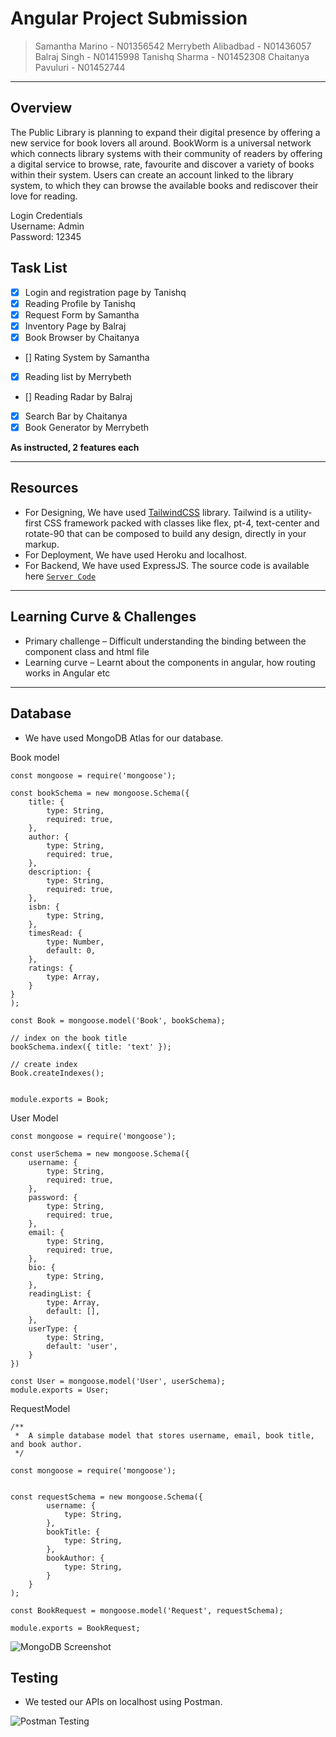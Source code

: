 # Angular Project Submission

> Samantha Marino - N01356542
> Merrybeth Alibadbad - N01436057
> Balraj Singh - N01415998
> Tanishq Sharma - N01452308
> Chaitanya Pavuluri - N01452744

---

## Overview

The Public Library is planning to expand their digital presence by offering a new service for book lovers all around. BookWorm is a universal network which connects library systems with their community of readers by offering a digital service to browse, rate, favourite and discover a variety of books within their system. Users can create an account linked to the library system, to which they can browse the available books and rediscover their love for reading.

Login Credentials <br>
Username: Admin <br>
Password: 12345

## Task List

- [x] Login and registration page by Tanishq
- [x] Reading Profile by Tanishq
- [x] Request Form by Samantha
- [x] Inventory Page by Balraj
- [x] Book Browser by Chaitanya
- [] Rating System by Samantha
- [x] Reading list by Merrybeth
- [] Reading Radar by Balraj
- [x] Search Bar by Chaitanya
- [x] Book Generator by Merrybeth

**As instructed, 2 features each**

---

## Resources

- For Designing, We have used [TailwindCSS](https://tailwindcss.com/) library. Tailwind is a utility-first CSS framework packed with classes like flex, pt-4, text-center and rotate-90 that can be composed to build any design, directly in your markup.
- For Deployment, We have used Heroku and localhost.
- For Backend, We have used ExpressJS. The source code is available here [`Server Code`](https://github.com/tanishqalt/bookworm-server)

---

## Learning Curve & Challenges

- Primary challenge – Difficult understanding the binding between the component class and html file
- Learning curve – Learnt about the components in angular, how routing works in Angular etc

---

## Database

- We have used MongoDB Atlas for our database.

Book model

```
const mongoose = require('mongoose');

const bookSchema = new mongoose.Schema({
    title: {
        type: String,
        required: true,
    },
    author: {
        type: String,
        required: true,
    },
    description: {
        type: String,
        required: true,
    },
    isbn: {
        type: String,
    },
    timesRead: {
        type: Number,
        default: 0,
    },
    ratings: {
        type: Array,
    }
}
);

const Book = mongoose.model('Book', bookSchema);

// index on the book title
bookSchema.index({ title: 'text' });

// create index
Book.createIndexes();


module.exports = Book;
```

User Model

```
const mongoose = require('mongoose');

const userSchema = new mongoose.Schema({
    username: {
        type: String,
        required: true,
    },
    password: {
        type: String,
        required: true,
    },
    email: {
        type: String,
        required: true,
    },
    bio: {
        type: String,
    },
    readingList: {
        type: Array,
        default: [],
    },
    userType: {
        type: String,
        default: 'user',
    }
})

const User = mongoose.model('User', userSchema);
module.exports = User;
```

RequestModel

```
/**
 *  A simple database model that stores username, email, book title, and book author.
 */

const mongoose = require('mongoose');


const requestSchema = new mongoose.Schema({
        username: {
            type: String,
        },
        bookTitle: {
            type: String,
        },
        bookAuthor: {
            type: String,
        }
    }
);

const BookRequest = mongoose.model('Request', requestSchema);

module.exports = BookRequest;
```

![MongoDB Screenshot](./screenshot1.png)

## Testing

- We tested our APIs on localhost using Postman.

![Postman Testing](./screenshot2.png)
